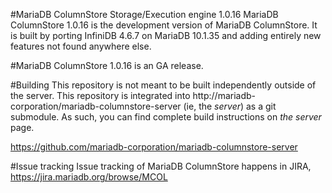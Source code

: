 #MariaDB ColumnStore Storage/Execution engine 1.0.16
MariaDB ColumnStore 1.0.16 is the development version of MariaDB ColumnStore. 
It is built by porting InfiniDB 4.6.7 on MariaDB 10.1.35 and adding entirely 
new features not found anywhere else.

#MariaDB ColumnStore 1.0.16 is an GA release. 

#Building
This repository is not meant to be built independently outside of the server.  This repository is integrated into http://mariadb-corporation/mariadb-columnstore-server (ie, the *server*) as a git submodule.  As such, you can find complete build instructions on *the server* page.

  https://github.com/mariadb-corporation/mariadb-columnstore-server

#Issue tracking
Issue tracking of MariaDB ColumnStore happens in JIRA, https://jira.mariadb.org/browse/MCOL
